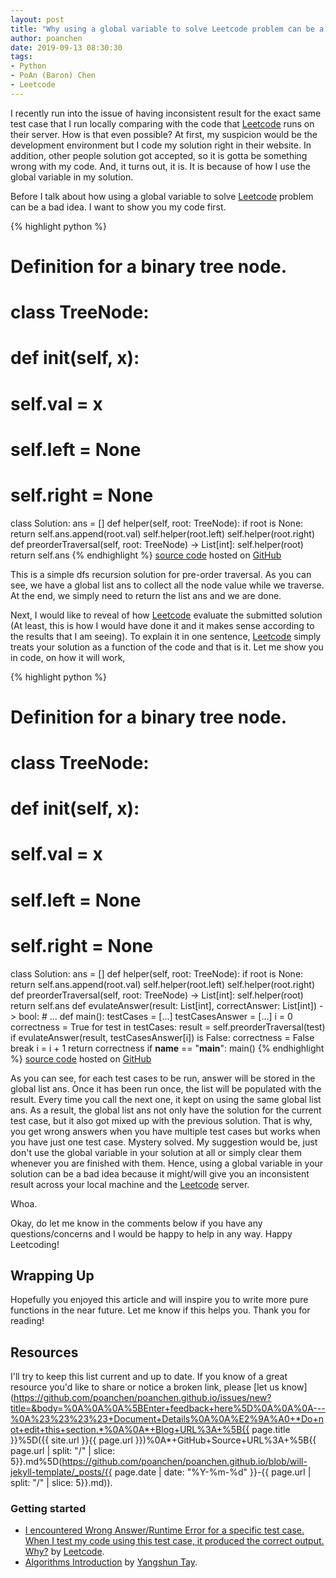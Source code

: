 ```yaml
---
layout: post
title: "Why using a global variable to solve Leetcode problem can be a bad idea?"
author: poanchen
date: 2019-09-13 08:30:30
tags:
- Python
- PoAn (Baron) Chen
- Leetcode
---
```

I recently run into the issue of having inconsistent result for the exact same test case that I run locally comparing with the code that [Leetcode](https://leetcode.com) runs on their server. How is that even possible? At first, my suspicion would be the development environment but I code my solution right in their website. In addition, other people solution got accepted, so it is gotta be something wrong with my code. And, it turns out, it is. It is because of how I use the global variable in my solution.

Before I talk about how using a global variable to solve [Leetcode](https://leetcode.com) problem can be a bad idea. I want to show you my code first.

{% highlight python %}
# Definition for a binary tree node.
# class TreeNode:
#     def __init__(self, x):
#         self.val = x
#         self.left = None
#         self.right = None

class Solution:
  ans = []
  def helper(self, root: TreeNode):
    if root is None:
      return
    self.ans.append(root.val)
    self.helper(root.left)
    self.helper(root.right)
  def preorderTraversal(self, root: TreeNode) -> List[int]:
    self.helper(root)
    return self.ans
{% endhighlight %}
<a href="https://github.com/poanchen/code-for-blog/blob/master/2019/09/13/why-using-a-global-variable-to-solve-Leetcode-problem-can-be-a-bad-idea/simplePreorderTraversal.py" target="_blank">source code</a> hosted on <a href="https://github.com" target="_blank">GitHub</a>

This is a simple dfs recursion solution for pre-order traversal. As you can see, we have a global list ans to collect all the node value while we traverse. At the end, we simply need to return the list ans and we are done.

Next, I would like to reveal of how [Leetcode](https://leetcode.com) evaluate the submitted solution (At least, this is how I would have done it and it makes sense according to the results that I am seeing). To explain it in one sentence, [Leetcode](https://leetcode.com) simply treats your solution as a function of the code and that is it. Let me show you in code, on how it will work,

{% highlight python %}
# Definition for a binary tree node.
# class TreeNode:
#     def __init__(self, x):
#         self.val = x
#         self.left = None
#         self.right = None

class Solution:
  ans = []
  def helper(self, root: TreeNode):
    if root is None:
      return
    self.ans.append(root.val)
    self.helper(root.left)
    self.helper(root.right)
  def preorderTraversal(self, root: TreeNode) -> List[int]:
    self.helper(root)
    return self.ans
  def evulateAnswer(result: List[int], correctAnswer: List[int]) -> bool:
    # ...
  def main():
    testCases = [...]
    testCasesAnswer = [...]
    i = 0
    correctness = True
    for test in testCases:
      result = self.preorderTraversal(test)
      if evulateAnswer(result, testCasesAnswer[i]) is False:
        correctness = False
        break
      i = i + 1
    return correctness
  if __name__ == "__main__":
    main()
{% endhighlight %}
<a href="https://github.com/poanchen/code-for-blog/blob/master/2019/09/13/why-using-a-global-variable-to-solve-Leetcode-problem-can-be-a-bad-idea/leetcodeTestCase.py" target="_blank">source code</a> hosted on <a href="https://github.com" target="_blank">GitHub</a>

As you can see, for each test cases to be run, answer will be stored in the global list ans. Once it has been run once, the list will be populated with the result. Every time you call the next one, it kept on using the same global list ans. As a result, the global list ans not only have the solution for the current test case, but it also got mixed up with the previous solution. That is why, you get wrong answers when you have multiple test cases but works when you have just one test case. Mystery solved. My suggestion would be, just don't use the global variable in your solution at all or simply clear them whenever you are finished with them. Hence, using a global variable in your solution can be a bad idea because it might/will give you an inconsistent result across your local machine and the [Leetcode](https://leetcode.com) server.

Whoa.

Okay, do let me know in the comments below if you have any questions/concerns and I would be happy to help in any way. Happy Leetcoding!

## Wrapping Up

Hopefully you enjoyed this article and will inspire you to write more pure functions in the near future. Let me know if this helps you. Thank you for reading!

## Resources

I'll try to keep this list current and up to date. If you know of a great resource you'd like to share or notice a broken link, please [let us know](https://github.com/poanchen/poanchen.github.io/issues/new?title=&body=%0A%0A%0A%5BEnter+feedback+here%5D%0A%0A%0A---%0A%23%23%23%23+Document+Details%0A%0A%E2%9A%A0+*Do+not+edit+this+section.*%0A%0A*+Blog+URL%3A+%5B{{ page.title }}%5D({{ site.url }}{{ page.url }})%0A*+GitHub+Source+URL%3A+%5B{{ page.url | split: "/" | slice: 5}}.md%5D(https://github.com/poanchen/poanchen.github.io/blob/will-jekyll-template/_posts/{{ page.date | date: "%Y-%m-%d" }}-{{ page.url | split: "/" | slice: 5}}.md)).

### Getting started

* [I encountered Wrong Answer/Runtime Error for a specific test case. When I test my code using this test case, it produced the correct output. Why?](https://support.leetcode.com/hc/en-us/articles/360011834174-I-encountered-Wrong-Answer-Runtime-Error-for-a-specific-test-case-When-I-test-my-code-using-this-test-case-it-produced-the-correct-output-Why-) by [Leetcode](https://leetcode.com).
* [Algorithms Introduction](https://yangshun.github.io/tech-interview-handbook/algorithms/algorithms-introduction/#general-tips) by [Yangshun Tay](https://github.com/yangshun).

